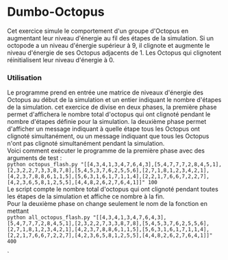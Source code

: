 # Dumbo-Octopus
Cet exercice simule le comportement d'un groupe d'Octopus en augmentant leur niveau d'énergie au fil des étapes de la simulation. Si un octopode a un niveau d'énergie supérieur à 9, il clignote et augmente le niveau d'énergie de ses Octopus adjacents de 1. Les Octopus qui clignotent réinitialisent leur niveau d'énergie à 0.  
### Utilisation  
Le programme prend en entrée une matrice de niveaux d'énergie des Octopus au début de la simulation et un entier indiquant le nombre d'étapes de la simulation. cet exercice de divise en deux phases, la première phase permet d'affichera le nombre total d'octopus qui ont clignoté pendant le nombre d'étapes définie pour la simulation. la deuxième phase permet d'afficher un message indiquant à quelle étape tous les Octopus ont clignoté simultanément, ou un message indiquant que tous les Octopus n'ont pas clignoté simultanément pendant la simulation.  
Voici comment exécuter le programme de la première phase avec des arguments de test :  
`python octopus_flash.py "[[4,3,4,1,3,4,7,6,4,3],[5,4,7,7,7,2,8,4,5,1],[2,3,2,2,7,3,3,8,7,8],[5,4,5,3,7,6,2,5,5,6],[2,7,1,8,1,2,3,4,2,1],[4,2,3,7,8,8,6,1,1,5],[5,6,3,1,6,1,7,1,1,4],[2,2,1,7,6,6,7,2,2,7],[4,2,3,6,5,8,1,2,5,5],[4,4,8,2,6,2,7,6,4,1]]" 100  `  
Le script compte le nombre total d'octopus qui ont clignoté pendant toutes les étapes de la simulation et affiche ce nombre à la fin.  
Pour la deuxième phase on change seulement le nom de la fonction en mettant  
`python all_octopus_flash.py "[[4,3,4,1,3,4,7,6,4,3],[5,4,7,7,7,2,8,4,5,1],[2,3,2,2,7,3,3,8,7,8],[5,4,5,3,7,6,2,5,5,6],[2,7,1,8,1,2,3,4,2,1],[4,2,3,7,8,8,6,1,1,5],[5,6,3,1,6,1,7,1,1,4],[2,2,1,7,6,6,7,2,2,7],[4,2,3,6,5,8,1,2,5,5],[4,4,8,2,6,2,7,6,4,1]]" 400  `  

 ` 

